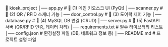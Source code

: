 📂 kiosk_project
│── app.py # 🔹 (1) 메인 키오스크 UI (PyQt)
│── scanner.py # 🔹 (2) QR / RFID 스캐너 기능
│── door_control.py # 🔹 (3) 도어락 제어 기능
│── database.py # 🔹 (4) MySQL DB 연결 (CRUD)
│── server.py # 🔹 (5) FastAPI 서버 (QR/RFID 인증, 데이터 처리)
│── requirements.txt # 필수 라이브러리 리스트
│── config.json # 환경설정 파일 (DB, 네트워크 정보 등)
│── README.md # 프로젝트 설명 파일
